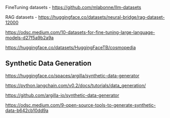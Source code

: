 FineTuning datasets - https://github.com/mlabonne/llm-datasets

RAG datasets - https://huggingface.co/datasets/neural-bridge/rag-dataset-12000

https://odsc.medium.com/10-datasets-for-fine-tuning-large-language-models-d27f5a9b2a9a

https://huggingface.co/datasets/HuggingFaceTB/cosmopedia



## Synthetic Data Generation

https://huggingface.co/spaces/argilla/synthetic-data-generator

https://python.langchain.com/v0.2/docs/tutorials/data_generation/

https://github.com/argilla-io/synthetic-data-generator

https://odsc.medium.com/9-open-source-tools-to-generate-synthetic-data-b642cb10dd9a
